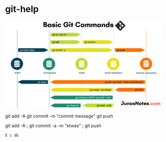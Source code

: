 # git-help

![git commands workflow](git-commands-workflow.png)

git add -A
git commit -m "commit message"
git push

git add -A ; git commit -a -m "etwas" ; git push



```abc
E c dG
```

